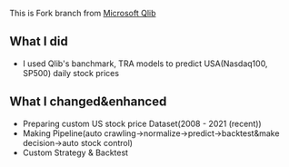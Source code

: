 This is Fork branch from [Microsoft Qlib](https://github.com/microsoft/qlib)

What I did
----------
* I used Qlib's banchmark, TRA models to predict USA(Nasdaq100, SP500) daily stock prices

What I changed&enhanced
---------------
* Preparing custom US stock price Dataset(2008 - 2021 (recent))
* Making Pipeline(auto crawling->normalize->predict->backtest&make decision->auto stock control)
* Custom Strategy & Backtest
